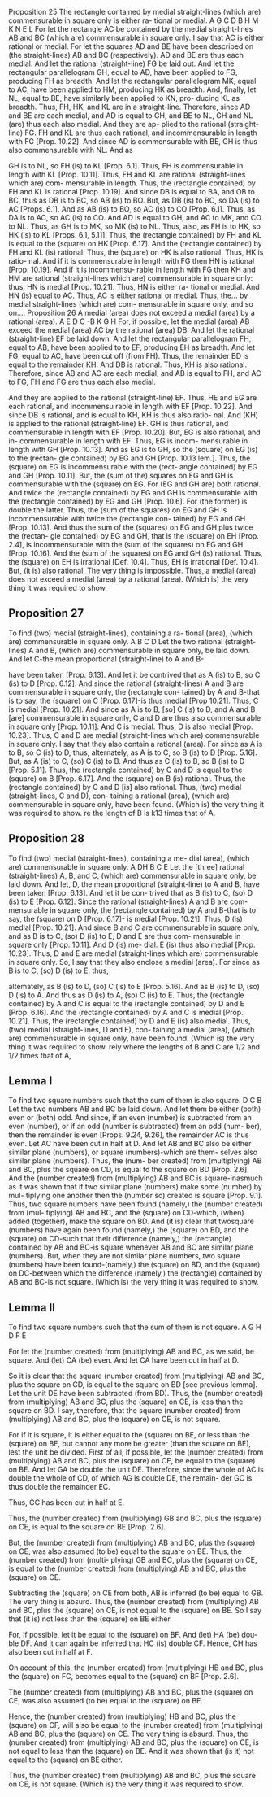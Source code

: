 Proposition 25
The rectangle contained by medial straight-lines (which are) commensurable in square only is either ra- tional or medial.
A
G
C
D
B
H
M
K
N
E
L
For let the rectangle AC be contained by the medial straight-lines AB and BC (which are) commensurable in square only. I say that AC is either rational or medial.
For let the squares AD and BE have been described on (the straight-lines) AB and BC (respectively). AD and BE are thus each medial. And let the rational (straight-line) FG be laid out. And let the rectangular parallelogram GH, equal to AD, have been applied to FG, producing FH as breadth. And let the rectangular parallelogram MK, equal to AC, have been applied to HM, producing HK as breadth. And, finally, let NL, equal to BE, have similarly been applied to KN, pro- ducing KL as breadth. Thus, FH, HK, and KL are in a straight-line. Therefore, since AD and BE are each medial, and AD is equal to GH, and BE to NL, GH and NL (are) thus each also medial. And they are ap- plied to the rational (straight-line) FG. FH and KL are thus each rational, and incommensurable in length with FG [Prop. 10.22]. And since AD is commensurable with BE, GH is thus also commensurable with NL. And as

GH is to NL, so FH (is) to KL [Prop. 6.1]. Thus, FH is commensurable in length with KL [Prop. 10.11]. Thus, FH and KL are rational (straight-lines which are) com- mensurable in length. Thus, the (rectangle contained) by FH and KL is rational [Prop. 10.19]. And since DB is equal to BA, and OB to BC, thus as DB is to BC, so AB (is) to BO. But, as DB (is) to BC, so DA (is) to AC [Props. 6.1]. And as AB (is) to BO, so AC (is) to CO [Prop. 6.1]. Thus, as DA is to AC, so AC (is) to CO. And AD is equal to GH, and AC to MK, and CO to NL. Thus, as GH is to MK, so MK (is) to NL. Thus, also, as FH is to HK, so HK (is) to KL [Props. 6.1, 5.11]. Thus, the (rectangle contained) by FH and KL is equal to the (square) on HK [Prop. 6.17]. And the (rectangle contained) by FH and KL (is) rational. Thus, the (square) on HK is also rational. Thus, HK is ratio- nal. And if it is commensurable in length with FG then HN is rational [Prop. 10.19]. And if it is incommensu- rable in length with FG then KH and HM are rational (straight-lines which are) commensurable in square only: thus, HN is medial [Prop. 10.21]. Thus, HN is either ra- tional or medial. And HN (is) equal to AC. Thus, AC is either rational or medial.
Thus, the... by medial straight-lines (which are) com- mensurable in square only, and so on....
Proposition 26
A medial (area) does not exceed a medial (area) by a rational (area).
A
E
D
C
-B
K
G
H
For, if possible, let the medial (area) AB exceed the medial (area) AC by the rational (area) DB. And let the rational (straight-line) EF be laid down. And let the rectangular parallelogram FH, equal to AB, have been applied to to EF, producing EH as breadth. And let FG, equal to AC, have been cut off (from FH). Thus, the remainder BD is equal to the remainder KH. And DB is rational. Thus, KH is also rational. Therefore, since AB and AC are each medial, and AB is equal to FH, and AC to FG, FH and FG are thus each also medial.


And they are applied to the rational (straight-line) EF. Thus, HE and EG are each rational, and incommensu rable in length with EF [Prop. 10.22]. And since DB is rational, and is equal to KH, KH is thus also ratio- nal. And (KH) is applied to the rational (straight-line) EF. GH is thus rational, and commensurable in length with EF [Prop. 10.20]. But, EG is also rational, and in- commensurable in length with EF. Thus, EG is incom- mensurable in length with GH [Prop. 10.13]. And as EG is to GH, so the (square) on EG (is) to the (rectan- gle contained) by EG and GH [Prop. 10.13 lem.]. Thus, the (square) on EG is incommensurable with the (rect- angle contained) by EG and GH [Prop. 10.11]. But, the (sum of the) squares on EG and GH is commensurable with the (square) on EG. For (EG and GH are) both rational. And twice the (rectangle contained) by EG and GH is commensurable with the (rectangle contained) by EG and GH [Prop. 10.6]. For (the former) is double the latter. Thus, the (sum of the squares) on EG and GH is incommensurable with twice the (rectangle con- tained) by EG and GH [Prop. 10.13]. And thus the sum of the (squares) on EG and GH plus twice the (rectan- gle contained) by EG and GH, that is the (square) on EH [Prop. 2.4], is incommensurable with the (sum of the squares) on EG and GH [Prop. 10.16]. And the (sum of the squares) on EG and GH (is) rational. Thus, the (square) on EH is irrational [Def. 10.4]. Thus, EH is irrational [Def. 10.4]. But, (it is) also rational. The very thing is impossible.
Thus, a medial (area) does not exceed a medial (area) by a rational (area). (Which is) the very thing it was required to show.


## Proposition 27

To find (two) medial (straight-lines), containing a ra- tional (area), (which are) commensurable in square only. A B C D
Let the two rational (straight-lines) A and B, (which are) commensurable in square only, be laid down. And let C-the mean proportional (straight-line) to A and B-

have been taken [Prop. 6.13]. And let it be contrived that as A (is) to B, so C (is) to D [Prop. 6.12].
And since the rational (straight-lines) A and B are commensurable in square only, the (rectangle con- tained) by A and B-that is to say, the (square) on C [Prop. 6.17]-is thus medial [Prop 10.21]. Thus, C is medial [Prop. 10.21]. And since as A is to B, [so] C (is) to D, and A and B [are] commensurable in square only, C and D are thus also commensurable in square only [Prop. 10.11]. And C is medial. Thus, D is also medial [Prop. 10.23]. Thus, C and D are medial (straight-lines which are) commensurable in square only. I say that they also contain a rational (area). For since as A is to B, so C (is) to D, thus, alternately, as A is to C, so B (is) to D [Prop. 5.16]. But, as A (is) to C, (so) C (is) to B. And thus as C (is) to B, so B (is) to D [Prop. 5.11]. Thus, the (rectangle contained) by C and D is equal to the (square) on B [Prop. 6.17]. And the (square) on B (is) rational. Thus, the (rectangle contained) by C and D [is] also rational.
Thus, (two) medial (straight-lines, C and D), con- taining a rational (area), (which are) commensurable in square only, have been found. (Which is) the very thing it was required to show.
re the length of B is k13 times that of A.


## Proposition 28

To find (two) medial (straight-lines), containing a me- dial (area), (which are) commensurable in square only.
A
DH
B
C
E
Let the [three] rational (straight-lines) A, B, and C, (which are) commensurable in square only, be laid down. And let, D, the mean proportional (straight-line) to A and B, have been taken [Prop. 6.13]. And let it be con- trived that as B (is) to C, (so) D (is) to E [Prop. 6.12].
Since the rational (straight-lines) A and B are com- mensurable in square only, the (rectangle contained) by A and B-that is to say, the (square) on D [Prop. 6.17]- is medial [Prop. 10.21]. Thus, D (is) medial [Prop. 10.21]. And since B and C are commensurable in square only, and as B is to C, (so) D (is) to E, D and E are thus com- mensurable in square only [Prop. 10.11]. And D (is) me- dial. E (is) thus also medial [Prop. 10.23]. Thus, D and E are medial (straight-lines which are) commensurable in square only. So, I say that they also enclose a medial (area). For since as B is to C, (so) D (is) to E, thus,



altemately, as B (is) to D, (so) C (is) to E [Prop. 5.16]. And as B (is) to D, (so) D (is) to A. And thus as D (is) to A, (so) C (is) to E. Thus, the (rectangle contained) by A and C is equal to the (rectangle contained) by D and E [Prop. 6.16]. And the (rectangle contained) by A and C is medial [Prop. 10.21]. Thus, the (rectangle contained) by D and E (is) also medial.
Thus, (two) medial (straight-lines, D and E), con- taining a medial (area), (which are) commensurable in square only, have been found. (Which is) the very thing it was required to show.
rely where the lengths of B and C are 1/2 and 1/2 times that of A,

## Lemma I

To find two square numbers such that the sum of them is ako square.
D
C B
Let the two numbers AB and BC be laid down. And let them be either (both) even or (both) odd. And since, if an even (number) is subtracted from an even (number), or if an odd (number is subtracted) from an odd (num- ber), then the remainder is even [Props. 9.24, 9.26], the remainder AC is thus even. Let AC have been cut in half at D. And let AB and BC also be either similar plane (numbers), or square (numbers)-which are them- selves also similar plane (numbers). Thus, the (num- ber created) from (multiplying) AB and BC, plus the square on CD, is equal to the square on BD [Prop. 2.6]. And the (number created) from (multiplying) AB and BC is square-inasmuch as it was shown that if two similar plane (numbers) make some (number) by mul- tiplying one another then the (number so) created is square [Prop. 9.1]. Thus, two square numbers have been found (namely,) the (number created) from (mul- tiplying) AB and BC, and the (square) on CD-which, (when) added (together), make the square on BD.
And (it is) clear that twosquare (numbers) have again been found (namely,) the (square) on BD, and the (square) on CD-such that their difference (namely,) the (rectangle) contained by AB and BC-is square whenever AB and BC are similar plane (numbers). But, when they are not similar plane numbers, two square (numbers) have been found-(namely,) the (square) on BD, and the (square) on DC-between which the difference (namely,) the (rectangle) contained by AB and BC-is not square. (Which is) the very thing it was required to show.



## Lemma II

To find two square numbers such that the sum of them is not square.
A
G
H
D F E


For let the (number created) from (multiplying) AB and BC, as we said, be square. And (let) CA (be) even. And let CA have been cut in half at D. 

So it is clear that the square (number created) from (multiplying) AB and BC, plus the square on CD, is equal to the square on BD [see previous lemma]. Let the unit DE have been subtracted (from BD). Thus, the (number created) from (multiplying) AB and BC, plus the (square) on CE, is less than the square on BD. I say, therefore, that the square (number created) from (multiplying) AB and BC, plus the (square) on CE, is not square.

For if it is square, it is either equal to the (square) on BE, or less than the (square) on BE, but cannot any more be greater (than the square on BE), lest the unit be divided. First of all, if possible, let the (number created) from (multiplying) AB and BC, plus the (square) on CE, be equal to the (square) on BE. And let GA be double the unit DE. Therefore, since the whole of AC is double the whole of CD, of which AG is double DE, the remain- der GC is thus double the remainder EC. 

Thus, GC has been cut in half at E. 

Thus, the (number created) from (multiplying) GB and BC, plus the (square) on CE, is equal to the square on BE [Prop. 2.6]. 

But, the (number created) from (multiplying) AB and BC, plus the (square) on CE, was also assumed (to be) equal to the square on BE. Thus, the (number created) from (multi- plying) GB and BC, plus the (square) on CE, is equal to the (number created) from (multiplying) AB and BC, plus the (square) on CE.

Subtracting the (square) on CE from both, AB is inferred (to be) equal to GB. The very thing is absurd. Thus, the (number created) from (multiplying) AB and BC, plus the (square) on CE, is not equal to the (square) on BE. So I say that (it is) not less than the (square) on BE either.

For, if possible, let it be equal to the (square) on BF. And (let) HA (be) dou- ble DF. And it can again be inferred that HC (is) double CF. Hence, CH has also been cut in half at F. 

On account of this, the (number created) from (multiplying) HB and BC, plus the (square) on FC, becomes equal to the (square) on BF [Prop. 2.6].

The (number created) from (multiplying) AB and BC, plus the (square) on CE, was also assumed (to be) equal to the (square) on BF. 

Hence, the (number created) from (multiplying) HB and BC, plus the (square) on CF, will also be equal to the (number created) from (multiplying) AB and BC, plus the (square) on CE. The very thing is absurd. Thus,
the (number created) from (multiplying) AB and BC,
plus the (square) on CE, is not equal to less than the
(square) on BE. And it was shown that (is it) not equal
to the (square) on BE either. 

Thus, the (number created) from (multiplying) AB and BC, plus the square on CE, is not square. (Which is) the very thing it was required to show.

